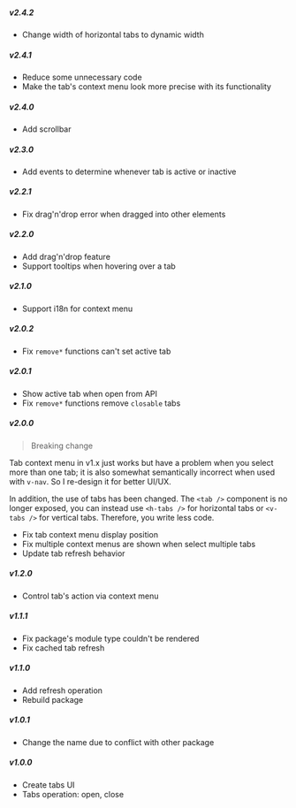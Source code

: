 ##### v2.4.2

- Change width of horizontal tabs to dynamic width

##### v2.4.1

- Reduce some unnecessary code
- Make the tab's context menu look more precise with its functionality

##### v2.4.0

- Add scrollbar

##### v2.3.0

- Add events to determine whenever tab is active or inactive

##### v2.2.1

- Fix drag'n'drop error when dragged into other elements

##### v2.2.0

- Add drag'n'drop feature
- Support tooltips when hovering over a tab

##### v2.1.0

- Support i18n for context menu

##### v2.0.2

- Fix `remove*` functions can't set active tab

##### v2.0.1

- Show active tab when open from API
- Fix `remove*` functions remove `closable` tabs

##### v2.0.0

> Breaking change

Tab context menu in v1.x just works but have a problem when you select more than one tab; it is also somewhat semantically incorrect when used with `v-nav`. So I re-design it for better UI/UX.

In addition, the use of tabs has been changed. The `<tab />` component is no longer exposed, you can instead use `<h-tabs />` for horizontal tabs or `<v-tabs />` for vertical tabs. Therefore, you write less code.

- Fix tab context menu display position
- Fix multiple context menus are shown when select multiple tabs
- Update tab refresh behavior

##### v1.2.0

- Control tab's action via context menu

##### v1.1.1

- Fix package's module type couldn't be rendered
- Fix cached tab refresh

##### v1.1.0

- Add refresh operation
- Rebuild package

##### v1.0.1

- Change the name due to conflict with other package

##### v1.0.0

- Create tabs UI
- Tabs operation: open, close
